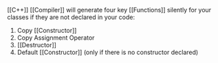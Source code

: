 [[C++]] [[Compiler]] will generate four key [[Functions]] silently for your classes if they are not declared in your code:
1. Copy [[Constructor]]
2. Copy Assignment Operator
3. [[Destructor]]
4. Default [[Constructor]] (only if there is no constructor declared)

